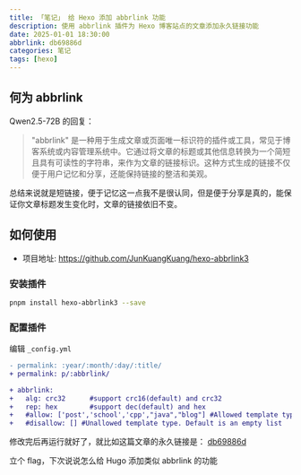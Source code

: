 ```yaml
---
title: 「笔记」 给 Hexo 添加 abbrlink 功能
description: 使用 abbrlink 插件为 Hexo 博客站点的文章添加永久链接功能
date: 2025-01-01 18:30:00
abbrlink: db69886d
categories: 笔记
tags: [hexo]
---
```


## 何为 abbrlink

Qwen2.5-72B 的回复：

> "abbrlink" 是一种用于生成文章或页面唯一标识符的插件或工具，常见于博客系统或内容管理系统中。它通过将文章的标题或其他信息转换为一个简短且具有可读性的字符串，来作为文章的链接标识。这种方式生成的链接不仅便于用户记忆和分享，还能保持链接的整洁和美观。

总结来说就是短链接，便于记忆这一点我不是很认同，但是便于分享是真的，能保证你文章标题发生变化时，文章的链接依旧不变。

## 如何使用

- 项目地址: <https://github.com/JunKuangKuang/hexo-abbrlink3>

### 安装插件

```bash
pnpm install hexo-abbrlink3 --save
```

### 配置插件

编辑 `_config.yml`

```diff
- permalink: :year/:month/:day/:title/
+ permalink: p/:abbrlink/

+ abbrlink:
+   alg: crc32      #support crc16(default) and crc32
+   rep: hex        #support dec(default) and hex
+   #allow: ['post','school','cpp',"java","blog"] #Allowed template types. The default is (" post ")
+   #disallow: [] #Unallowed template type. Default is an empty list
```

修改完后再运行就好了，就比如这篇文章的永久链接是： [db69886d](/p/db69886d/)

立个 flag，下次说说怎么给 Hugo 添加类似 abbrlink 的功能
